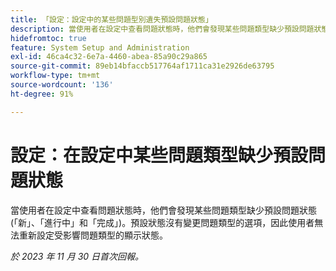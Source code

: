 ```yaml
---
title: 「設定：設定中的某些問題型別遺失預設問題狀態」
description: 當使用者在設定中查看問題狀態時，他們會發現某些問題類型缺少預設問題狀態 (「新」、「進行中」和「完成」)。預設狀態沒有變更問題類型的選項，因此使用者無法重新設定受影響問題類型的顯示狀態。
hidefromtoc: true
feature: System Setup and Administration
exl-id: 46ca4c32-6e7a-4460-abea-85a90c29a865
source-git-commit: 89eb14bfaccb517764af1711ca31e2926de63795
workflow-type: tm+mt
source-wordcount: '136'
ht-degree: 91%

---
```


# 設定：在設定中某些問題類型缺少預設問題狀態

<!--

>[!NOTE]
>
>This issue was fixed on January 17, 2024.

-->

當使用者在設定中查看問題狀態時，他們會發現某些問題類型缺少預設問題狀態 (「新」、「進行中」和「完成」)。預設狀態沒有變更問題類型的選項，因此使用者無法重新設定受影響問題類型的顯示狀態。

_於 2023 年 11 月 30 日首次回報。_
